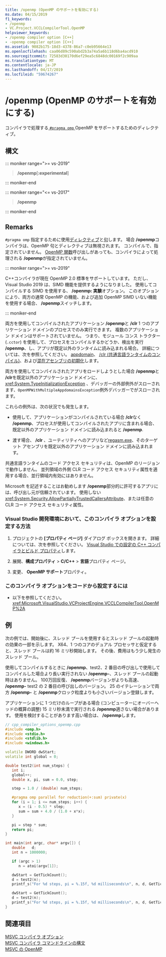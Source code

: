 ```yaml
---
title: /openmp (OpenMP のサポートを有効にする)
ms.date: 04/15/2019
f1_keywords:
- /openmp
- VC.Project.VCCLCompilerTool.OpenMP
helpviewer_keywords:
- /openmp compiler option [C++]
- -openmp compiler option [C++]
ms.assetid: 9082b175-18d3-4378-86a7-c0eb95664e13
ms.openlocfilehash: caa06d89c590abd2b3a74a5a6b118d6ba4acd910
ms.sourcegitcommit: 72583d30170d6ef29ea5c6848dc00169f2c909aa
ms.translationtype: MT
ms.contentlocale: ja-JP
ms.lasthandoff: 04/17/2019
ms.locfileid: "59674267"
---
```

# <a name="openmp-enable-openmp-support"></a>/openmp (OpenMP のサポートを有効にする)

コンパイラで処理する[ `#pragma omp` ](../../preprocessor/omp.md) OpenMP をサポートするためのディレクティブ。

## <a name="syntax"></a>構文

::: moniker range=">= vs-2019"

> **/openmp**\[**:**__experimental__]

::: moniker-end

::: moniker range="<= vs-2017"

> **/openmp**

::: moniker-end

## <a name="remarks"></a>Remarks

`#pragma omp` 指定するために使用[ディレクティブ](../../parallel/openmp/reference/openmp-directives.md)と[句](../../parallel/openmp/reference/openmp-clauses.md)します。 場合 **/openmp**コンパイラは、OpenMP 句とディレクティブは無視されます。 コンパイルで、指定されていません。 [OpenMP 関数](../../parallel/openmp/reference/openmp-functions.md)呼び出しがあっても、コンパイラによって処理される **/openmp**が指定されていません。

::: moniker range=">= vs-2019"

C++コンパイラが現在 OpenMP 2.0 標準をサポートしています。 ただし、Visual Studio 2019 は、SIMD 機能を提供するようになりました。 使用してコンパイルする SIMD を使用する、 **/openmp: 実験**オプション。 このオプションにより、両方の通常 OpenMP の機能、および追加 OpenMP SIMD いない機能を使用する場合、 **/openmp**スイッチします。

::: moniker-end

両方を使用してコンパイルされたアプリケーション **/openmp**と **/clr** 1 つのアプリケーション ドメインのプロセスでのみ実行できます。 複数のアプリケーション ドメインはサポートされていません。 つまり、モジュール コンス トラクター (`.cctor`) を使用して、プロセスをコンパイルするかどうか、検出を実行 **/openmp**、し、アプリが既定以外のランタイムに読み込まれる場合。 詳細については、次を参照してください。 [appdomain](../../cpp/appdomain.md)、 [/clr (共通言語ランタイムのコンパイル)](clr-common-language-runtime-compilation.md)、および[混在アセンブリの初期化](../../dotnet/initialization-of-mixed-assemblies.md)します。

両方を使用してコンパイルされたアプリをロードしようとした場合 **/openmp**と **/clr**を既定以外のアプリケーション ドメインに、 <xref:System.TypeInitializationException> 、デバッガーの外部例外がスローされます、`OpenMPWithMultipleAppdomainsException`例外デバッガーでがスローされます。

これらの例外は、次の状況でも発生します。

- 使用して、アプリケーションがコンパイルされている場合 **/clr**なく **/openmp**、プロセスが使用してコンパイルされたアプリに含まれる場合、既定以外のアプリケーション ドメインに読み込まれると **/openmp**.

- 渡す場合、 **/clr** 、ユーティリティへのアプリなど[regasm.exe](/dotnet/framework/tools/regasm-exe-assembly-registration-tool)、そのターゲット アセンブリを既定以外のアプリケーション ドメインに読み込まれます。

共通言語ランタイムのコード アクセス セキュリティは、OpenMP のリージョンで動作しません。 並列領域の外側 CLR コード アクセス セキュリティ属性を適用する場合、並行領域内有効にはありません。

Microsoft を記述することはお勧めします **/openmp**部分的に許可するアプリには、呼び出し元が信頼されています。 使用しない<xref:System.Security.AllowPartiallyTrustedCallersAttribute>、または任意の CLR コード アクセス セキュリティ属性。

### <a name="to-set-this-compiler-option-in-the-visual-studio-development-environment"></a>Visual Studio 開発環境において、このコンパイラ オプションを設定する方法

1. プロジェクトの **[プロパティ ページ]** ダイアログ ボックスを開きます。 詳細については、次を参照してください。 [Visual Studio での設定の C++ コンパイラとビルド プロパティ](../working-with-project-properties.md)します。

1. 展開、**構成プロパティ** > **C/C++** > **言語**プロパティ ページ。

1. 変更、 **OpenMP サポート**プロパティ。

### <a name="to-set-this-compiler-option-programmatically"></a>このコンパイラ オプションをコードから設定するには

- 以下を参照してください。<xref:Microsoft.VisualStudio.VCProjectEngine.VCCLCompilerTool.OpenMP%2A>

## <a name="example"></a>例

次の例では、開始後に、スレッド プールを使用するとスレッド プールの起動時の効果の一部を示します。 X64、1 つのコアのデュアル プロセッサと仮定すると、スレッド プールは約 16 ミリ秒開始します。 その後、費用はもう少し発生のスレッド プール。

使用してコンパイルするときに **/openmp**、test2、2 番目の呼び出しで使用してコンパイルした場合より長い実行されない **/openmp-**、スレッド プールの起動時はありません。 100万回反復、 **/openmp**バージョンがよりも高速、 **/openmp-** test2 の 2 番目の呼び出しのバージョン。 25 のイテレーションで両方 **/openmp-** と **/openmp**クロック粒度よりも小さいバージョン登録します。

アプリケーションに 1 つだけのループがある場合 (コンピューターにオーバーヘッドの概算の調整) 15 ミリ秒未満で実行される **/openmp**適さない場合があります。 使用を検討することがあります高い場合は、 **/openmp**します。

```cpp
// cpp_compiler_options_openmp.cpp
#include <omp.h>
#include <stdio.h>
#include <stdlib.h>
#include <windows.h>

volatile DWORD dwStart;
volatile int global = 0;

double test2(int num_steps) {
   int i;
   global++;
   double x, pi, sum = 0.0, step;

   step = 1.0 / (double) num_steps;

   #pragma omp parallel for reduction(+:sum) private(x)
   for (i = 1; i <= num_steps; i++) {
      x = (i - 0.5) * step;
      sum = sum + 4.0 / (1.0 + x*x);
   }

   pi = step * sum;
   return pi;
}

int main(int argc, char* argv[]) {
   double   d;
   int n = 1000000;

   if (argc > 1)
      n = atoi(argv[1]);

   dwStart = GetTickCount();
   d = test2(n);
   printf_s("For %d steps, pi = %.15f, %d milliseconds\n", n, d, GetTickCount() - dwStart);

   dwStart = GetTickCount();
   d = test2(n);
   printf_s("For %d steps, pi = %.15f, %d milliseconds\n", n, d, GetTickCount() - dwStart);
}
```

## <a name="see-also"></a>関連項目

[MSVC コンパイラ オプション](compiler-options.md) \
[MSVC コンパイラ コマンドラインの構文](compiler-command-line-syntax.md) \
[MSVC の OpenMP](../../parallel/openmp/openmp-in-visual-cpp.md)
